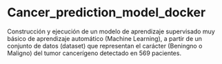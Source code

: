 # Cancer_prediction_model_docker
Construcción y ejecución de un modelo de aprendizaje supervisado muy básico de aprendizaje automático (Machine Learning), a partir de un conjunto de datos (dataset) que representan el carácter (Beningno o Maligno) del tumor cancerígeno detectado en 569 pacientes. 
